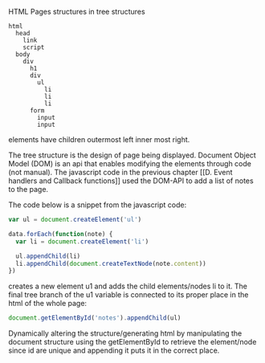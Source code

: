 HTML Pages structures in tree structures
```
html
  head
    link
    script
  body
    div
      h1
      div
        ul
          li
          li
          li
      form
        input
        input
```
elements have children outermost left inner most right.

The tree structure is the design of page being displayed. Document Object Model (DOM) is an api that enables modifying the elements through code (not manual). The javascript code in the previous chapter [[D. Event handlers and Callback functions]] used the DOM-API to add a list of notes to the page. 

The code below is a snippet from the javascript code:

```js
var ul = document.createElement('ul')

data.forEach(function(note) {
  var li = document.createElement('li')

  ul.appendChild(li)
  li.appendChild(document.createTextNode(note.content))
})
```
creates a new element u1 and adds the child elements/nodes li to it. The final tree branch of the u1 variable is connected to its proper place in the html of the whole page:
```js
document.getElementById('notes').appendChild(ul)
```
Dynamically altering the structure/generating html by manipulating the document structure using the getElementById to retrieve the element/node since id are unique and appending it puts it in the correct place.